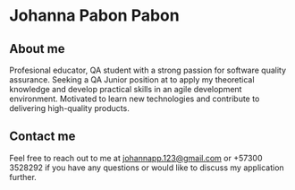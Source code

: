 # Johanna Pabon Pabon 

## About me

Profesional educator, QA student with a strong passion for software quality assurance. Seeking a QA Junior position at  to apply my theoretical knowledge and develop practical skills in an agile development environment. Motivated to learn new technologies and contribute to delivering high-quality products.

## Contact me

Feel free to reach out to me at johannapp.123@gmail.com or +57300 3528292 if you have any questions or would like to discuss my application further.